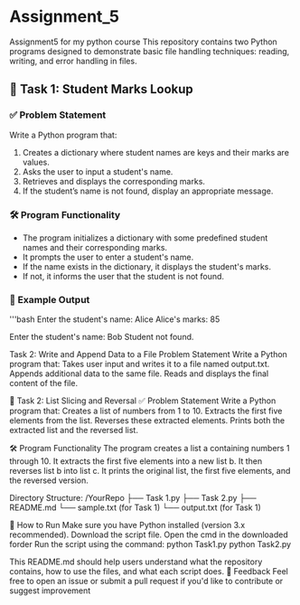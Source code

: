 # Assignment_5
Assignment5 for my python course
This repository contains two Python programs designed to demonstrate basic file handling techniques: reading, writing, and error handling in files.

## 🧠 Task 1: Student Marks Lookup

### ✅ Problem Statement

Write a Python program that:

1. Creates a dictionary where student names are keys and their marks are values.
2. Asks the user to input a student's name.
3. Retrieves and displays the corresponding marks.
4. If the student’s name is not found, display an appropriate message.

### 🛠️ Program Functionality

- The program initializes a dictionary with some predefined student names and their corresponding marks.
- It prompts the user to enter a student's name.
- If the name exists in the dictionary, it displays the student's marks.
- If not, it informs the user that the student is not found.

### 📌 Example Output

'''bash
Enter the student's name: Alice
Alice's marks: 85

Enter the student's name: Bob
Student not found.

Task 2: Write and Append Data to a File
Problem Statement
Write a Python program that:
Takes user input and writes it to a file named output.txt.
Appends additional data to the same file.
Reads and displays the final content of the file.

🧠 Task 2: List Slicing and Reversal
✅ Problem Statement
Write a Python program that:
Creates a list of numbers from 1 to 10.
Extracts the first five elements from the list.
Reverses these extracted elements.
Prints both the extracted list and the reversed list.

🛠️ Program Functionality
The program creates a list a containing numbers 1 through 10.
It extracts the first five elements into a new list b.
It then reverses list b into list c.
It prints the original list, the first five elements, and the reversed version.

Directory Structure:
/YourRepo
    ├── Task 1.py
    ├── Task 2.py
    ├── README.md
    └── sample.txt (for Task 1)
    └── output.txt (for Task 1)

🚀 How to Run Make sure you have Python installed (version 3.x recommended). Download the script file. Open the cmd in the downloaded forder Run the script using the command: python Task1.py python Task2.py

This README.md should help users understand what the repository contains, how to use the files, and what each script does.
💬 Feedback Feel free to open an issue or submit a pull request if you'd like to contribute or suggest improvement
